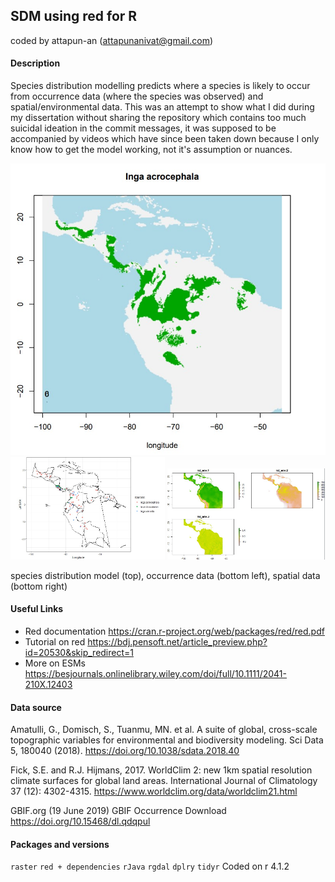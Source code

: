 ## SDM using red for R
coded by attapun-an (attapunanivat@gmail.com)

#### Description
Species distribution modelling predicts where a species is likely to occur from occurrence data (where the species was observed) and spatial/environmental data. 
This was an attempt to show what I did during my dissertation without sharing the repository which contains too much suicidal ideation in the commit messages, it was supposed to be accompanied by videos which have since been taken down because I only know how to get the model working, not it's assumption or nuances. 

![species distribution model](/images/SDM.jpg)
<img src="/images/occurrence.jpg" alt="occurrence data" width="49%"/>
<img src="/images/env.jpg" alt="spatial data" width="50%"/>

species distribution model (top), occurrence data (bottom left), spatial data (bottom right)

#### Useful Links
- Red documentation https://cran.r-project.org/web/packages/red/red.pdf
- Tutorial on red https://bdj.pensoft.net/article_preview.php?id=20530&skip_redirect=1
- More on ESMs https://besjournals.onlinelibrary.wiley.com/doi/full/10.1111/2041-210X.12403

#### Data source
Amatulli, G., Domisch, S., Tuanmu, MN. et al. A suite of global, cross-scale topographic variables for environmental and biodiversity modeling. Sci Data 5, 180040 (2018). https://doi.org/10.1038/sdata.2018.40

Fick, S.E. and R.J. Hijmans, 2017. WorldClim 2: new 1km spatial resolution climate surfaces for global land areas. International Journal of Climatology 37 (12): 4302-4315. https://www.worldclim.org/data/worldclim21.html

GBIF.org (19 June 2019) GBIF Occurrence Download  https://doi.org/10.15468/dl.qdqpul


#### Packages and versions
`raster` `red + dependencies` `rJava` `rgdal` `dplry` `tidyr`
Coded on r 4.1.2
